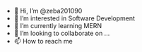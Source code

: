 - 👋 Hi, I’m @zeba201090
- 👀 I’m interested in Software Development 
- 🌱 I’m currently learning MERN
- 💞️ I’m looking to collaborate on ...
- 📫 How to reach me 

<!---
zeba201090/zeba201090 is a ✨ special ✨ repository because its `README.md` (this file) appears on your GitHub profile.
You can click the Preview link to take a look at your changes.
--->
